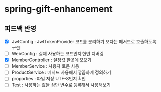 # spring-gift-enhancement

## 피드백 반영
- [x] JwtConfig : JwtTokenProvider 코드를 분리하기 보다는 메서드로 호출하도록 구현
- [ ] WebConfig : 실제 사용하는 코드인지 한번 디버깅
- [x] MemberController : 설정값 한곳에 모으기
- [ ] MemberService : 사용자 토큰 사용
- [ ] ProductService : 메서드 사용해서 깔끔하게 정의하기
- [ ] proporties : 파일 저장 UTF-8인지 확인
- [ ] Test : 사용하는 값들 상단 변수로 등록해서 사용해보기